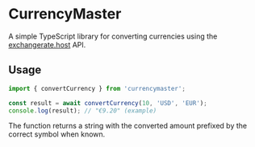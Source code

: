 # CurrencyMaster

A simple TypeScript library for converting currencies using the [exchangerate.host](https://exchangerate.host) API.

## Usage

```ts
import { convertCurrency } from 'currencymaster';

const result = await convertCurrency(10, 'USD', 'EUR');
console.log(result); // "€9.20" (example)
```

The function returns a string with the converted amount prefixed by the correct symbol when known.
